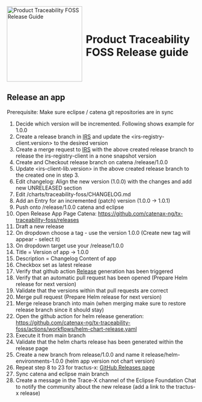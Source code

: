 <div style="display: flex; align-items: center;justify-content: center;align-content: center;">
   <img src="https://raw.githubusercontent.com/eclipse-tractusx/traceability-foss/main/docs/trace-x-logo.svg" alt="Product Traceability FOSS Release Guide" style="width:200px;"/>
   <h1 style="margin: 10px 0 0 10px">Product Traceability FOSS Release guide</h1>
</div>

## Release an app

Prerequisite:
Make sure eclipse / catena git repositories are in sync

1) Decide which version will be incremented. Following shows example for 1.0.0
2) Create a release branch in [IRS](https://github.com/eclipse-tractusx/item-relationship-service) and update the <irs-registry-client.version> to the desired version
3) Create a merge request to [IRS](https://github.com/eclipse-tractusx/item-relationship-service) with the above created release branch to release the irs-registry-client in a none snapshot version
4) Create and Checkout release branch on catena /release/1.0.0
5) Update <irs-client-lib.version> in the above created release branch to the created one in step 3.
6) Edit changelog: Align the new version (1.0.0) with the changes and add new UNRELEASED section
7) Edit /charts/traceability-foss/CHANGELOG.md
8) Add an Entry for an incremented (patch) version (1.0.0 -> 1.0.1)
9) Push onto /release/1.0.0 catena and eclipse
10) Open Release App Page Catena: https://github.com/catenax-ng/tx-traceability-foss/releases
11) Draft a new release
12) On dropdown choose a tag - use the version 1.0.0 (Create new tag will appear - select it)
13) On dropdown target use your /release/1.0.0
14) Title = Version of app -> 1.0.0
15) Description = Changelog Content of app
16) Checkbox set as latest release
17) Verify that github action [Release](https://github.com/catenax-ng/tx-traceability-foss/actions/workflows/release.yaml) generation has been triggered
18) Verify that an automatic pull request has been opened (Prepare Helm release for next version)
19) Validate that the versions within that pull requests are correct
20) Merge pull request (Prepare Helm release for next version)
21) Merge release branch into main (when merging make sure to restore release branch since it should stay)
22) Open the github action for helm release generation: https://github.com/catenax-ng/tx-traceability-foss/actions/workflows/helm-chart-release.yaml
23) Execute it from main branch
24) Validate that the helm charts release has been generated within the release page
25) Create a new branch from release/1.0.0 and name it release/helm-environments-1.0.0 (helm app version not chart version)
26) Repeat step 8 to 23 for tractus-x: [GitHub Releases page](https://github.com/eclipse-tractusx/traceability-foss/releases)
27) Sync catena and eclipse main branch
28) Create a message in the Trace-X channel of the Eclipse Foundation Chat to notify the community about the new release (add a link to the tractus-x release)
